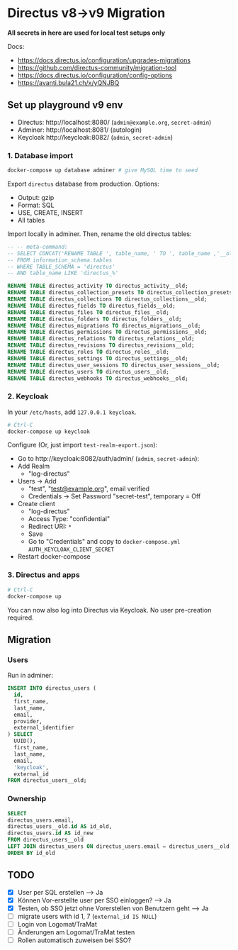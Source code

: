# Directus v8->v9 Migration

**All secrets in here are used for local test setups only**

Docs:

* https://docs.directus.io/configuration/upgrades-migrations
* https://github.com/directus-community/migration-tool
* https://docs.directus.io/configuration/config-options
* https://avanti.bula21.ch/x/yQNJBQ

## Set up playground v9 env

* Directus: http://localhost:8080/ (`admin@example.org`, `secret-admin`)
* Adminer: http://localhost:8081/ (autologin)
* Keycloak http://keycloak:8082/ (`admin`, `secret-admin`)

### 1. Database import

```bash
docker-compose up database adminer # give MySQL time to seed
```

Export `directus` database from production. Options:

* Output: gzip
* Format: SQL
* USE, CREATE, INSERT
* All tables

Import locally in adminer. Then, rename the old directus tables:

```sql
-- -- meta-command:
-- SELECT CONCAT('RENAME TABLE ', table_name, ' TO ', table_name ,'__old;')
-- FROM information_schema.tables
-- WHERE TABLE_SCHEMA = 'directus'
-- AND table_name LIKE 'directus_%'

RENAME TABLE directus_activity TO directus_activity__old;
RENAME TABLE directus_collection_presets TO directus_collection_presets__old;
RENAME TABLE directus_collections TO directus_collections__old;
RENAME TABLE directus_fields TO directus_fields__old;
RENAME TABLE directus_files TO directus_files__old;
RENAME TABLE directus_folders TO directus_folders__old;
RENAME TABLE directus_migrations TO directus_migrations__old;
RENAME TABLE directus_permissions TO directus_permissions__old;
RENAME TABLE directus_relations TO directus_relations__old;
RENAME TABLE directus_revisions TO directus_revisions__old;
RENAME TABLE directus_roles TO directus_roles__old;
RENAME TABLE directus_settings TO directus_settings__old;
RENAME TABLE directus_user_sessions TO directus_user_sessions__old;
RENAME TABLE directus_users TO directus_users__old;
RENAME TABLE directus_webhooks TO directus_webhooks__old;
```

### 2. Keycloak

In your `/etc/hosts`, add `127.0.0.1 keycloak`.

```bash
# Ctrl-C
docker-compose up keycloak
```

Configure (Or, just import `test-realm-export.json`):

* Go to http://keycloak:8082/auth/admin/ (`admin`, `secret-admin`):
* Add Realm
  * "log-directus"
* Users -> Add
  * "test", "test@example.org", email verified
  * Credentials -> Set Password "secret-test", temporary = Off
* Create client
  * "log-directus"
  * Access Type: "confidential"
  * Redirect URI: `*`
  * Save
  * Go to "Credentials" and copy to `docker-compose.yml` `AUTH_KEYCLOAK_CLIENT_SECRET`
* Restart docker-compose

### 3. Directus and apps

```bash
# Ctrl-C
docker-compose up
```

You can now also log into Directus via Keycloak. No user pre-creation required.

## Migration

### Users

Run in adminer:

```sql
INSERT INTO directus_users (
  id,
  first_name,
  last_name,
  email,
  provider,
  external_identifier
) SELECT
  UUID(),
  first_name,
  last_name,
  email,
  'keycloak',
  external_id
FROM directus_users__old;
```

### Ownership

```sql
SELECT 
directus_users.email,
directus_users__old.id AS id_old,
directus_users.id AS id_new
FROM directus_users__old
LEFT JOIN directus_users ON directus_users.email = directus_users__old.email
ORDER BY id_old
```

## TODO

- [x] User per SQL erstellen --> Ja
- [x] Können Vor-erstellte user per SSO einloggen? --> Ja
- [x] Testen, ob SSO jetzt ohne Vorerstellen von Benutzern geht --> Ja
- [ ] migrate users with id 1, 7 (`external_id IS NULL`)
- [ ] Login von Logomat/TraMat
- [ ] Änderungen am Logomat/TraMat testen
- [ ] Rollen automatisch zuweisen bei SSO?
